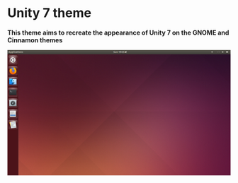 # Unity 7 theme
**This theme aims to recreate the appearance of Unity 7 on the GNOME and Cinnamon themes**

![unity-7](https://github.com/B00merang-Project/gallery/raw/master/Unity%207.png)
